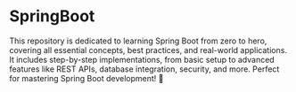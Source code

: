 # SpringBoot
This repository is dedicated to learning Spring Boot from zero to hero, covering all essential concepts, best practices, and real-world applications. It includes step-by-step implementations, from basic setup to advanced features like REST APIs, database integration, security, and more. Perfect for mastering Spring Boot development! 🚀
